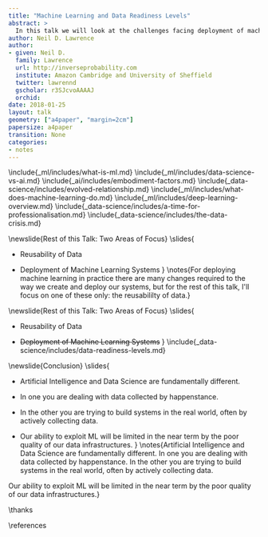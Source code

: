 ```yaml
---
title: "Machine Learning and Data Readiness Levels"
abstract: >
  In this talk we will look at the challenges facing deployment of machine learning, with a particular focus on the reuse of data and data quality. We suggest data readiness levels as a mechanism for monitoring data quality.
author: Neil D. Lawrence
author:
- given: Neil D.
  family: Lawrence
  url: http://inverseprobability.com
  institute: Amazon Cambridge and University of Sheffield
  twitter: lawrennd
  gscholar: r3SJcvoAAAAJ
  orchid: 
date: 2018-01-25
layout: talk
geometry: ["a4paper", "margin=2cm"]
papersize: a4paper
transition: None
categories:
- notes
---
```



\include{_ml/includes/what-is-ml.md}
\include{_ml/includes/data-science-vs-ai.md}
\include{_ai/includes/embodiment-factors.md}
\include{_data-science/includes/evolved-relationship.md}
\include{_ml/includes/what-does-machine-learning-do.md}
\include{_ml/includes/deep-learning-overview.md}
\include{_data-science/includes/a-time-for-professionalisation.md}
\include{_data-science/includes/the-data-crisis.md}

\newslide{Rest of this Talk: Two Areas of Focus}
\slides{
* Reusability of Data

* Deployment of Machine Learning Systems
}
\notes{For deploying machine learning in practice there are many changes required to the way we create and deploy our systems, but for the rest of this talk, I'll focus on one of these only: the reusabililty of data.}

\newslide{Rest of this Talk: Two Areas of Focus}
\slides{
* Reusability of Data

* <s>Deployment of Machine Learning Systems</s>
}
\include{_data-science/includes/data-readiness-levels.md}

<!--include{_ai/includes/deploying-ai.md}-->

<!--include{_ai/includes/ml-systems-design-long.md}-->

\newslide{Conclusion}
\slides{
* Artificial Intelligence and Data Science are fundamentally different.

* In one you are dealing with data collected by happenstance.

* In the other you are trying to build systems in the real world, often by actively collecting data.

* Our ability to exploit ML will be limited in the near term by the poor quality of our data infrastructures.
}
\notes{Artificial Intelligence and Data Science are fundamentally different. In one you are dealing with data collected by happenstance. In the other you are trying to build systems in the real world, often by actively collecting data.

Our ability to exploit ML will be limited in the near term by the poor quality of our data infrastructures.}


\thanks

\references
